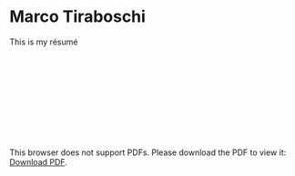 # Marco Tiraboschi
This is my résumé

<object data="https://chromaticisobar.github.io/cv/resume_marco_tiraboschi.pdf" type="application/pdf" width="100%" height="100%">
    <embed src="https://chromaticisobar.github.io/cv/resume_marco_tiraboschi.pdf">
        <p>This browser does not support PDFs. Please download the PDF to view it: <a href="https://chromaticisobar.github.io/cv/resume_marco_tiraboschi.pdf">Download PDF</a>.</p>
    </embed>
</object>
